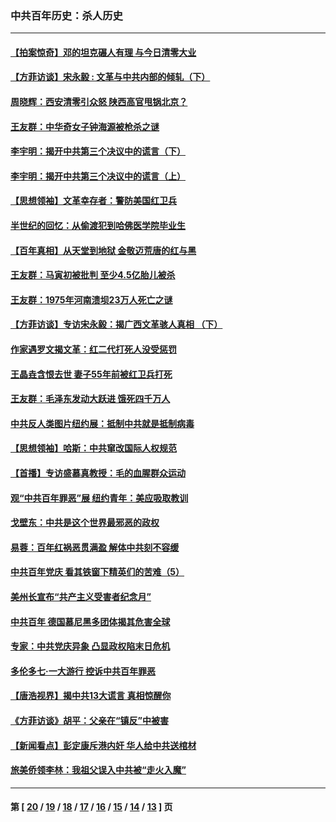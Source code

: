 ### 中共百年历史：杀人历史
---
#### [【拍案惊奇】邓的坦克碾人有理 与今日清零大业](../../pages/nf1176106/n13729574.md?08130430) 
#### [【方菲访谈】宋永毅 : 文革与中共内部的倾轧（下）](../../pages/nf1176106/n13486836.md?08130430) 
#### [周晓辉：西安清零引众怒 陕西高官甩锅北京？](../../pages/nf1176106/n13484627.md?08130430) 
#### [王友群：中华奇女子钟海源被枪杀之谜](../../pages/nf1176106/n13430555.md?08130430) 
#### [李宇明：揭开中共第三个决议中的谎言（下）](../../pages/nf1176106/n13389389.md?08130430) 
#### [李宇明：揭开中共第三个决议中的谎言（上）](../../pages/nf1176106/n13388697.md?08130430) 
#### [【思想领袖】文革幸存者：警防美国红卫兵](../../pages/nf1176106/n13339289.md?08130430) 
#### [半世纪的回忆：从偷渡犯到哈佛医学院毕业生](../../pages/nf1176106/n13345328.md?08130430) 
#### [【百年真相】从天堂到地狱 金敬迈荒唐的红与黑](../../pages/nf1176106/n13336995.md?08130430) 
#### [王友群：马寅初被批判 至少4.5亿胎儿被杀](../../pages/nf1176106/n13260313.md?08130430) 
#### [王友群：1975年河南溃坝23万人死亡之谜](../../pages/nf1176106/n13231576.md?08130430) 
#### [【方菲访谈】专访宋永毅：揭广西文革骇人真相 （下）](../../pages/nf1176106/n13209074.md?08130430) 
#### [作家遇罗文揭文革：红二代打死人没受惩罚](../../pages/nf1176106/n13205254.md?08130430) 
#### [王晶垚含恨去世 妻子55年前被红卫兵打死](../../pages/nf1176106/n13203590.md?08130430) 
#### [王友群：毛泽东发动大跃进 饿死四千万人](../../pages/nf1176106/n13177158.md?08130430) 
#### [中共反人类图片纽约展：抵制中共就是抵制病毒](../../pages/nf1176106/n13115371.md?08130430) 
#### [【思想领袖】哈斯：中共窜改国际人权规范](../../pages/nf1176106/n13053647.md?08130430) 
#### [【首播】专访盛慕真教授：毛的血腥群众运动](../../pages/nf1176106/n13091782.md?08130430) 
#### [观“中共百年罪恶”展 纽约青年：美应吸取教训](../../pages/nf1176106/n13085246.md?08130430) 
#### [戈壁东：中共是这个世界最邪恶的政权](../../pages/nf1176106/n13085641.md?08130430) 
#### [易蓉：百年红祸恶贯满盈 解体中共刻不容缓](../../pages/nf1176106/n13084455.md?08130430) 
#### [中共百年党庆 看其铁窗下精英们的苦难（5）](../../pages/nf1176106/n13076766.md?08130430) 
#### [美州长宣布“共产主义受害者纪念月”](../../pages/nf1176106/n13074024.md?08130430) 
#### [中共百年 德国慕尼黑多团体揭其危害全球](../../pages/nf1176106/n13068873.md?08130430) 
#### [专家：中共党庆异象 凸显政权陷末日危机](../../pages/nf1176106/n13067084.md?08130430) 
#### [多伦多七·一大游行 控诉中共百年罪恶](../../pages/nf1176106/n13062043.md?08130430) 
#### [【唐浩视界】揭中共13大谎言 真相惊醒你](../../pages/nf1176106/n13065208.md?08130430) 
#### [《方菲访谈》胡平：父亲在“镇反”中被害](../../pages/nf1176106/n13064114.md?08130430) 
#### [【新闻看点】彭定康斥港内奸 华人给中共送棺材](../../pages/nf1176106/n13064230.md?08130430) 
#### [旅美侨领李林：我祖父误入中共被“走火入魔”](../../pages/nf1176106/n13062777.md?08130430) 

---
#### 第 [ [20](./20.md?08130430) / [19](./19.md?08130430) / [18](./18.md?08130430) / [17](./17.md?08130430) / [16](./16.md?08130430) / [15](./15.md?08130430) / [14](./14.md?08130430) / [13](./13.md?08130430) ] 页
